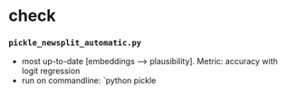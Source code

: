 # check

### `pickle_newsplit_automatic.py`
* most up-to-date [embeddings --> plausibility]. Metric: accuracy with logit regression
* run on commandline: `python pickle
